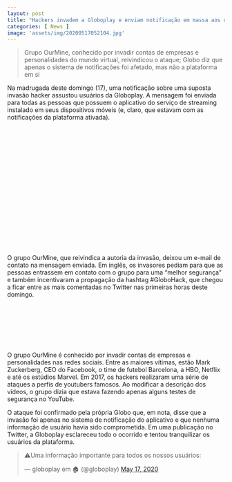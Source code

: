 ```yaml
---
layout: post
title: "Hackers invadem a Globoplay e enviam notificação em massa aos usuários"
categories: [ News ]
image: 'assets/img/20200517052104.jpg'
---
```


> Grupo OurMine, conhecido por invadir contas de empresas e personalidades do mundo virtual, reivindicou o ataque; Globo diz que apenas o sistema de notificações foi afetado, mas não a plataforma em si

Na madrugada deste domingo (17), uma notificação sobre uma suposta invasão hacker assustou usuários da Globoplay. A mensagem foi enviada para todas as pessoas que possuem o aplicativo do serviço de streaming instalado em seus dispositivos móveis (e, claro, que estavam com as notificações da plataforma ativada).

<!-- QUADRADO -->
<script async src="//pagead2.googlesyndication.com/pagead/js/adsbygoogle.js"></script>
<ins class="adsbygoogle"
style="display:inline-block;width:336px;height:280px"
data-ad-client="ca-pub-2838251107855362"
data-ad-slot="5351066970"></ins>
<script>
(adsbygoogle = window.adsbygoogle || []).push({});
</script>

O grupo OurMine, que reivindica a autoria da invasão, deixou um e-mail de contato na mensagem enviada. Em inglês, os invasores pediam para que as pessoas entrassem em contato com o grupo para uma “melhor segurança” e também incentivaram a propagação da hashtag #GloboHack, que chegou a ficar entre as mais comentadas no Twitter nas primeiras horas deste domingo.

<!-- MINI ANÚNCIO -->
<script async src="//pagead2.googlesyndication.com/pagead/js/adsbygoogle.js"></script>
<!-- Games Root -->
<ins class="adsbygoogle"
style="display:inline-block;width:730px;height:95px"
data-ad-client="ca-pub-2838251107855362"
data-ad-slot="5351066970"></ins>
<script>
(adsbygoogle = window.adsbygoogle || []).push({});
</script>

O grupo OurMine é conhecido por invadir contas de empresas e personalidades nas redes sociais. Entre as maiores vítimas, estão Mark Zuckerberg, CEO do Facebook, o time de futebol Barcelona, a HBO, Netflix e até os estúdios Marvel. Em 2017, os hackers realizaram uma série de ataques a perfis de youtubers famosos. Ao modificar a descrição dos vídeos, o grupo dizia que estava fazendo apenas alguns testes de segurança no YouTube.

<!-- RETANGULO LARGO 2 -->
<script async src="//pagead2.googlesyndication.com/pagead/js/adsbygoogle.js"></script>
<ins class="adsbygoogle"
style="display:block; text-align:center;"
data-ad-layout="in-article"
data-ad-format="fluid"
data-ad-client="ca-pub-2838251107855362"
data-ad-slot="8549252987"></ins>
<script>
(adsbygoogle = window.adsbygoogle || []).push({});
</script>

O ataque foi confirmado pela própria Globo que, em nota, disse que a invasão foi apenas no sistema de notificação do aplicativo e que nenhuma informação de usuário havia sido comprometida. Em uma publicação no Twitter, a Globoplay esclareceu todo o ocorrido e tentou tranquilizar os usuários da plataforma.

<blockquote class="twitter-tweet"><p lang="pt" dir="ltr">⚠️Uma informação importante para todos os nossos usuários:</p>&mdash; globoplay em 🏠 (@globoplay) <a href="https://twitter.com/globoplay/status/1261878400035311617?ref_src=twsrc%5Etfw">May 17, 2020</a></blockquote> <script async src="https://platform.twitter.com/widgets.js" charset="utf-8"></script> 
